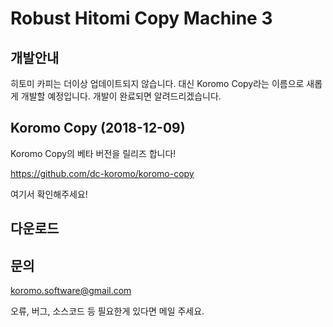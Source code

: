 # Robust Hitomi Copy Machine 3

## 개발안내

히토미 카피는 더이상 업데이트되지 않습니다. 대신 Koromo Copy라는 이름으로 새롭게 개발할 예정입니다. 개발이 완료되면 알려드리겠습니다.

## Koromo Copy (2018-12-09)

Koromo Copy의 베타 버전을 릴리즈 합니다!

https://github.com/dc-koromo/koromo-copy

여기서 확인해주세요!

## 다운로드

## 문의

koromo.software@gmail.com

오류, 버그, 소스코드 등 필요한게 있다면 메일 주세요.
